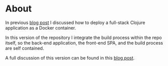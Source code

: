 # About

In previous [blog post][old-blog-post] I discussed how to deploy a full-stack Clojure application as a Docker container. 

In this version of the repository I integrate the build process within the repo itself, so the back-end application, the front-end SPA, and the build process are self contained.

A full discussion of this version can be found in this [blog post][related-blog-post].

[old-blog-post]: https://heykieran.github.io/post/deploy-pedestal-react-to-docker/
[related-blog-post]: https://heykieran.github.io/post/integrated-build-to-docker/

